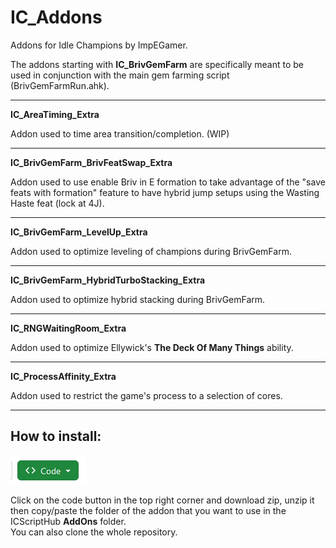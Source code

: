 # IC_Addons
Addons for Idle Champions by ImpEGamer.

The addons starting with **IC_BrivGemFarm** are specifically meant to be used in conjunction with the main gem farming script (BrivGemFarmRun.ahk).

___

**IC_AreaTiming_Extra**

Addon used to time area transition/completion. (WIP)

___

**IC_BrivGemFarm_BrivFeatSwap_Extra**

Addon used to use enable Briv in E formation to take advantage of the "save feats with formation" feature to have hybrid jump setups using the Wasting Haste feat (lock at 4J).

___

**IC_BrivGemFarm_LevelUp_Extra**

Addon used to optimize leveling of champions during BrivGemFarm.

___

**IC_BrivGemFarm_HybridTurboStacking_Extra**

Addon used to optimize hybrid stacking during BrivGemFarm.

___

**IC_RNGWaitingRoom_Extra**

Addon used to optimize Ellywick's **The Deck Of Many Things** ability.

___

**IC_ProcessAffinity_Extra**

Addon used to restrict the game's process to a selection of cores.

___

## How to install:

<picture>
  <img alt="Image Alt Text" src="download_code.png">
</picture>

Click on the code button in the top right corner and download zip, unzip it then copy/paste the folder
of the addon that you want to use in the ICScriptHub **AddOns** folder.  
You can also clone the whole repository.
